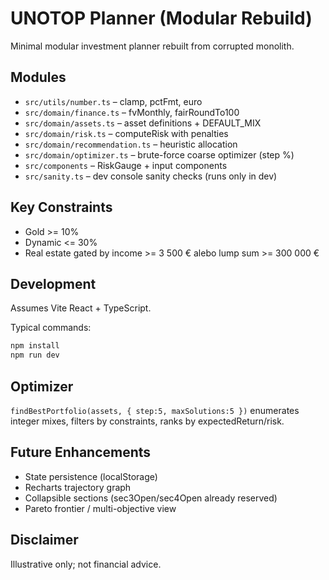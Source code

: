 # UNOTOP Planner (Modular Rebuild)

Minimal modular investment planner rebuilt from corrupted monolith.

## Modules

- `src/utils/number.ts` – clamp, pctFmt, euro
- `src/domain/finance.ts` – fvMonthly, fairRoundTo100
- `src/domain/assets.ts` – asset definitions + DEFAULT_MIX
- `src/domain/risk.ts` – computeRisk with penalties
- `src/domain/recommendation.ts` – heuristic allocation
- `src/domain/optimizer.ts` – brute-force coarse optimizer (step %)
- `src/components` – RiskGauge + input components
- `src/sanity.ts` – dev console sanity checks (runs only in dev)

## Key Constraints

- Gold >= 10%
- Dynamic <= 30%
- Real estate gated by income >= 3 500 € alebo lump sum >= 300 000 €

## Development

Assumes Vite React + TypeScript.

Typical commands:

```bash
npm install
npm run dev
```

## Optimizer

`findBestPortfolio(assets, { step:5, maxSolutions:5 })` enumerates integer mixes, filters by constraints, ranks by expectedReturn/risk.

## Future Enhancements

- State persistence (localStorage)
- Recharts trajectory graph
- Collapsible sections (sec3Open/sec4Open already reserved)
- Pareto frontier / multi-objective view

## Disclaimer

Illustrative only; not financial advice.

